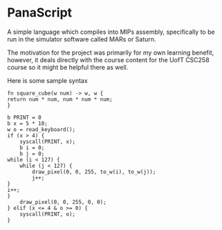 # PanaScript
A simple language which compiles into MIPs assembly, specifically to be run in the simulator software called MARs or Saturn.

The motivation for the project was primarily for my own learning benefit, however, it deals directly with the course content for the UofT CSC258 course so it might be helpful there as well.

Here is some sample syntax

```
fn square_cube(w num) -> w, w {
return num * num, num * num * num;
}

b PRINT = 0
b x = 5 * 10;
w o = read_keyboard();
if (x > 4) {
	syscall(PRINT, x);
	b i = 0;
	b j = 0;
while (i < 127) {
	while (j < 127) {
		draw_pixel(0, 0, 255, to_w(i), to_w(j));
		j++;
}
i++;
}
	draw_pixel(0, 0, 255, 0, 0);
} elif (x <= 4 & o >= 0) {
	syscall(PRINT, o);
}
```


